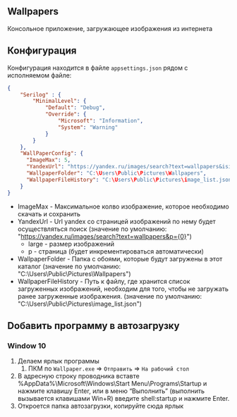 ## Wallpapers

Консольное приложение, загружающее изображения из интернета 

## Конфигурация

Конфигурация находится в файле `appsettings.json` рядом с исполняемом файле:
```json
{
    "Serilog" : {
        "MinimalLevel": {
            "Default": "Debug",
            "Override": {
                "Microsoft": "Information",
                "System": "Warning"
            }
        }
    },
    "WallPaperConfig": {
      "ImageMax": 5,
      "YandexUrl": "https://yandex.ru/images/search?text=wallpapers&isize=large&p={0}",
      "WallpaperFolder": "C:\Users\Public\Pictures\Wallpapers",
      "WallpaperFileHistory": "C:\Users\Public\Pictures\image_list.json"
    }
}
```

- ImageMax  - Максимальное колво изображение, которое необходимо скачать и сохранить
- YandexUrl - Url yandex со страницей изображений по нему будет осуществляться поиск (значение по умолчанию: "https://yandex.ru/images/search?text=wallpapers&p={0}")
  - large - размер изображений
  - p - страница (будет инкрементироваться автоматически)
- WallpaperFolder - Папка с обоями, которые будут загружены в этот каталог (значение по умолчанию: "C:\Users\Public\Pictures\Wallpapers")
- WallpaperFileHistory - Путь к файлу, где хранится список загруженных изображений, необходим для того, чтобы не загружать ранее загруженные изображения. (значение по умолчанию: "C:\Users\Public\Pictures\image_list.json")

## Dобавить программу в автозагрузку

### Window 10

1. Делаем ярлык программы
   1. ПКМ по `Wallpaper.exe` => `Отправить` => `На рабочий стол`
2. В адресную строку проводника вставте %AppData%\Microsoft\Windows\Start Menu\Programs\Startup и нажмите клавишу Enter, или в меню “Выполнить” (выполнить вызывается клавишами Win+R) введите  shell:startup и нажмите Enter.
3. Откроется папка автозагрузки, копируйте сюда ярлык

